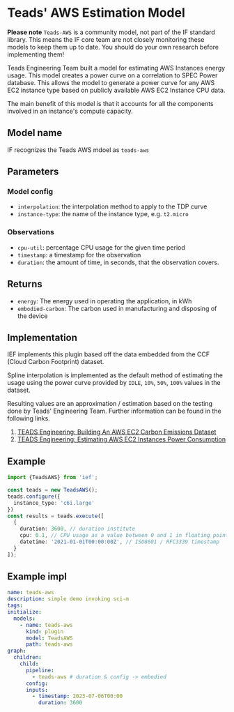 # Teads' AWS Estimation Model

**Please note** `Teads-AWS` is a community model, not part of the IF standard library. This means the IF core team are not closely monitoring these models to keep them up to date. You should do your own research before implementing them!


Teads Engineering Team built a model for estimating AWS Instances energy usage. This model creates a power curve on a correlation to SPEC Power database. This allows the model to generate a power curve for any AWS EC2 instance type based on publicly available AWS EC2 Instance CPU data. 

The main benefit of this model is that it accounts for all the components involved in an instance's compute capacity. 


## Model name

IF recognizes the Teads AWS mdoel as `teads-aws`

## Parameters

### Model config

- `interpolation`: the interpolation method to apply to the TDP curve
- `instance-type`: the name of the instance type, e.g. `t2.micro`

### Observations

- `cpu-util`: percentage CPU usage for the given time period
- `timestamp`: a timestamp for the observation
- `duration`: the amount of time, in seconds, that the observation covers.

## Returns

- `energy`: The energy used in operating the application, in kWh
- `embodied-carbon`: The carbon used in manufacturing and disposing of the device


## Implementation

IEF implements this plugin based off the data embedded from the CCF (Cloud Carbon Footprint) dataset.

Spline interpolation is implemented as the default method of estimating the usage using the power curve provided by `IDLE`, `10%`, `50%`, `100%` values in the dataset. 

Resulting values are an approximation / estimation based on the testing done by Teads' Engineering Team. Further information can be found in the following links. 
1. [TEADS Engineering: Building An AWS EC2 Carbon Emissions Dataset](https://medium.com/teads-engineering/building-an-aws-ec2-carbon-emissions-dataset-3f0fd76c98ac)
2. [TEADS Engineering: Estimating AWS EC2 Instances Power Consumption](https://medium.com/teads-engineering/estimating-aws-ec2-instances-power-consumption-c9745e347959)

## Example
```typescript
import {TeadsAWS} from 'ief';

const teads = new TeadsAWS();
teads.configure({
  instance_type: 'c6i.large'
})
const results = teads.execute([
  {
    duration: 3600, // duration institute
    cpu: 0.1, // CPU usage as a value between 0 and 1 in floating point number
    datetime: '2021-01-01T00:00:00Z', // ISO8601 / RFC3339 timestamp
  }
]);
```

## Example impl

```yaml
name: teads-aws
description: simple demo invoking sci-m
tags:
initialize:
  models:
    - name: teads-aws
      kind: plugin
      model: TeadsAWS
      path: teads-aws
graph:
  children:
    child:
      pipeline: 
        - teads-aws # duration & config -> embodied
      config:
      inputs: 
        - timestamp: 2023-07-06T00:00
          duration: 3600
```
